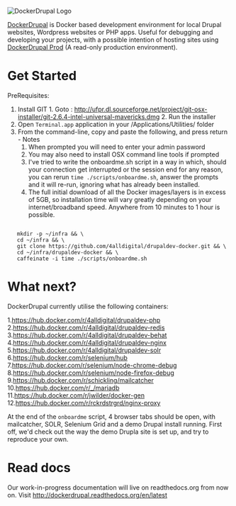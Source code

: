 ![DockerDrupal Logo](https://raw.githubusercontent.com/4alldigital/drupaldev-docker/master/docs/images/drupal-docker-logo-monochrome.png)

[DockerDrupal](https://www.4alldigital.io/docker-drupal) is Docker based development environment for local Drupal websites, Wordpress websites or PHP apps. Useful for debugging and developing your projects, with a possible intention of hosting sites using [DockerDrupal Prod](https://github.com/4alldigital/drupalprod-docker) (A read-only production environment).

# Get Started

  PreRequisites:
  1. Install GIT
    1. Goto : http://ufpr.dl.sourceforge.net/project/git-osx-installer/git-2.6.4-intel-universal-mavericks.dmg
    2. Run the installer
  1. Open `Terminal.app` application in your /Applications/Utilities/ folder
  2. From the command-line, copy and paste the following, and press return
    - Notes
      1. When prompted you will need to enter your admin password
      2. You may also need to install OSX command line tools if prompted
      3. I've tried to write the onboardme.sh script in a way in which, should your connection get interrupted or the session end for any reason, you can rerun ```time ./scripts/onboardme.sh```, answer the prompts and it will re-run, ignoring what has already been installed.
      4. The full initial download of all the Docker images/layers is in excess of 5GB, so installation time will vary greatly depending on your internet/broadband speed.  Anywhere from 10 minutes to 1 hour is possible.

  ```

     mkdir -p ~/infra && \
     cd ~/infra && \
     git clone https://github.com/4alldigital/drupaldev-docker.git && \
     cd ~/infra/drupaldev-docker && \
     caffeinate -i time ./scripts/onboardme.sh

  ```

# What next?

DockerDrupal currently utilise the following containers:

 1.https://hub.docker.com/r/4alldigital/drupaldev-php
 2.https://hub.docker.com/r/4alldigital/drupaldev-redis
 3.https://hub.docker.com/r/4alldigital/drupaldev-behat
 4.https://hub.docker.com/r/4alldigital/drupaldev-nginx
 5.https://hub.docker.com/r/4alldigital/drupaldev-solr
 6.https://hub.docker.com/r/selenium/hub
 7.https://hub.docker.com/r/selenium/node-chrome-debug
 8.https://hub.docker.com/r/selenium/node-firefox-debug
 9.https://hub.docker.com/r/schickling/mailcatcher
 10.https://hub.docker.com/r/_/mariadb
 11.https://hub.docker.com/r/jwilder/docker-gen
 12.https://hub.docker.com/r/rckrdstrgrd/nginx-proxy


  At the end of the `onboardme` script, 4 browser tabs should be open, with mailcatcher, SOLR, Selenium Grid and a demo Drupal install running.  First off, we'd check out the way the demo Drupla site is set up, and try to reproduce your own.


# Read docs

Our work-in-progress documentation will live on readthedocs.org from now on. Visit http://dockerdrupal.readthedocs.org/en/latest
